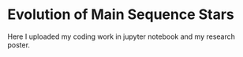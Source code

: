 # Evolution of Main Sequence Stars

Here I uploaded my coding work in jupyter notebook and my research poster.
